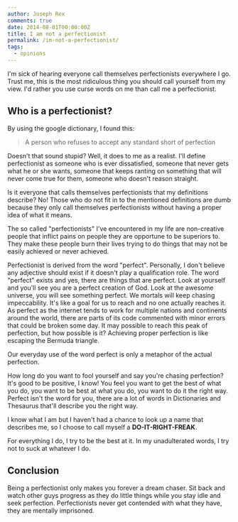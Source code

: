 ```yaml
---
author: Joseph Rex
comments: true
date: 2014-08-01T00:00:00Z
title: I am not a perfectionist
permalink: /im-not-a-perfectionist/
tags:
  - opinions
---
```


I'm sick of hearing everyone call themselves perfectionists everywhere I go. Trust me, this is the most ridiculous thing you should call yourself from my view. I'd rather you use curse words on me than call me a perfectionist.
<!--more-->

## Who is a perfectionist?

By using the google dictionary, I found this:

> A person who refuses to accept any standard short of perfection

Doesn't that sound stupid? Well, it does to me as a realist. I'll define perfectionist as someone who is ever dissatisfied, someone that never gets what he or she wants, someone that keeps ranting on something that will never come true for them, someone who doesn't reason straight.

Is it everyone that calls themselves perfectionists that my definitions describe? No! Those who do not fit in to the mentioned definitions are dumb because they only call themselves perfectionists without having a proper idea of what it means.

The so called "perfectionists" I've encountered in my life are non-creative people that inflict pains on people they are opportune to be superiors to. They make these people burn their lives trying to do things that may not be easily achieved or never achieved.

Perfectionist is derived from the word "perfect". Personally, I don't believe any adjective should exist if it doesn't play a qualification role. The word "perfect" exists and yes, there are things that are perfect. Look at yourself and you'll see you are a perfect creation of God. Look at the awesome universe, you will see something perfect. We mortals will keep chasing impeccability. It's like a goal for us to reach and no one actually reaches it. As perfect as the internet tends to work for multiple nations and continents around the world, there are parts of its code commented with minor errors that could be broken some day. It may possible to reach this peak of perfection, but how possible is it? Achieving proper perfection is like escaping the Bermuda triangle.

Our everyday use of the word perfect is only a metaphor of the actual perfection.

How long do you want to fool yourself and say you're chasing perfection? It's good to be positive, I know! You feel you want to get the best of what you do, you want to be best at what you do, you want to do it the right way. Perfect isn't the word for you, there are a lot of words in Dictionaries and Thesaurus that'll describe you the right way.

I know what I am but I haven't had a chance to look up a name that describes me, so I choose to call myself a **DO-IT-RIGHT-FREAK**.

For everything I do, I try to be the best at it. In my unadulterated words, I try not to suck at whatever I do.

## Conclusion

Being a perfectionist only makes you forever a dream chaser. Sit back and watch other guys progress as they do little things while you stay idle and seek perfection. Perfectionists never get contended with what they have, they are mentally imprisoned.
